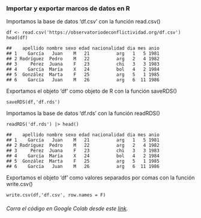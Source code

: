 ### Importar y exportar marcos de datos en R

Importamos la base de datos ‘df.csv’ con la función read.csv()

    df <- read.csv('https://observatoriodeconflictividad.org/df.csv')
    head(df)

    ##    apellido nombre sexo edad nacionalidad dia mes anio
    ## 1    García   Juan    M   21          arg   1   5 1981
    ## 2 Rodríguez  Pedro    M   22          arg   2   4 1982
    ## 3     Pérez  Juana    F   23          chi   3   3 1983
    ## 4    García  María    X   24          bol   4   2 1984
    ## 5  González  Marta    F   25          arg   5   1 1985
    ## 6    García   Juan    M   26          arg   6  11 1986

Exportamos el objeto ‘df’ como objeto de R con la función saveRDS()

    saveRDS(df,'df.rds')

Importamos la base de datos ‘df.rds’ con la función readRDS()

    readRDS('df.rds') |> head()

    ##    apellido nombre sexo edad nacionalidad dia mes anio
    ## 1    García   Juan    M   21          arg   1   5 1981
    ## 2 Rodríguez  Pedro    M   22          arg   2   4 1982
    ## 3     Pérez  Juana    F   23          chi   3   3 1983
    ## 4    García  María    X   24          bol   4   2 1984
    ## 5  González  Marta    F   25          arg   5   1 1985
    ## 6    García   Juan    M   26          arg   6  11 1986

Exportamos el objeto ‘df’ como valores separados por comas con la
función write.csv()

    write.csv(df,'df.csv', row.names = F)

###### Corra el código en Google Colab desde este [link](https://colab.research.google.com/drive/1rMC9cFZfo1ZPRBopsSn7Ym0ivgm7hx-X?usp=sharing "Google Colab").
